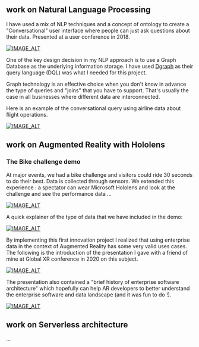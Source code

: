 ##  work on Natural Language Processing

I have used a mix of NLP techniques and a concept of ontology to create a "Conversational" user interface where people can just ask questions about their data.
Presented at a user conference in 2018.

[![IMAGE_ALT](https://img.youtube.com/vi/OTVENGvS72A/2.jpg)](https://www.youtube.com/watch?v=OTVENGvS72A)


One of the key design decision in my NLP approach is to use a Graph Database as the underlying information storage. I have used [Dgraph](https:///dgraph.io) as their query language (DQL) was what I needed for this project.

Graph technology is an effective choice when you don't know in advance the type of queries and "joins" that you have to support. That's usually the case in all businesses where different data are interconnected.

Here is an example of the conversational query using airline data about flight operations.

[![IMAGE_ALT](https://img.youtube.com/vi/VnkoLH0v3DM/2.jpg)](https://youtu.be/VnkoLH0v3DM)

## work on Augmented Reality with Hololens

### The Bike challenge demo

At major events, we had a bike challenge and visitors could ride 30 seconds to do their best. Data is collected through sensors.
We extended this experience : a spectator can wear Microsoft Hololens and look at the challenge and see the performance data ...

[![IMAGE_ALT](https://img.youtube.com/vi/KxpOcxRj_S4/1.jpg)](https://youtu.be/KxpOcxRj_S4)


A quick explainer of the type of data that we have included in the demo:

[![IMAGE_ALT](https://img.youtube.com/vi/vuGVqoXPMYM/3.jpg)](
https://youtu.be/vuGVqoXPMYM)

By implementing this first innovation project I realized that using enterprise data in the context of Augmented Reality has some very valid uses cases. The following is the introduction of the presentation I gave with a friend of mine at Global XR conference in 2020 on this subject.

[![IMAGE_ALT](https://img.youtube.com/vi/sfKdBPEMWTs/3.jpg)](https://youtu.be/sfKdBPEMWTs)

The presentation also contained a "brief history of enterprise software architecture" which hopefully can help AR developers to better understand the enterprise software and data landscape (and it was fun to do !).

[![IMAGE_ALT](https://img.youtube.com/vi/MmUKlYyrHA4/3.jpg)](https://youtu.be/MmUKlYyrHA4)

## work on Serverless architecture

...
